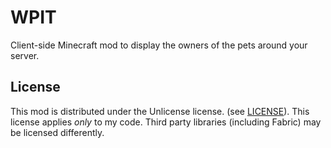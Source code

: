 # WPIT

Client-side Minecraft mod to display the owners of the pets around your server.

## License

This mod is distributed under the Unlicense license. (see [LICENSE](LICENSE)). This license applies _only_ to my code. Third party libraries (including Fabric) may be licensed differently.
